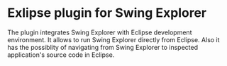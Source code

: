 # Exlipse plugin for Swing Explorer

The plugin integrates Swing Explorer with Eclipse development environment.
It allows to run Swing Explorer directly from Eclipse. Also it
has the possiblity of navigating from Swing Explorer to inspected application's
source code in Eclipse.
